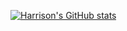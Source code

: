 [![Harrison's GitHub stats](https://github-readme-stats.vercel.app/api?username=harrisonmanka)](https://github.com/harrisonmanka/github-readme-stats)
